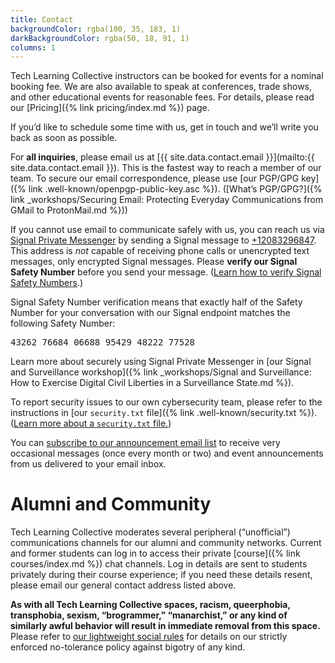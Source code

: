 ```yaml
---
title: Contact
backgroundColor: rgba(100, 35, 183, 1)
darkBackgroundColor: rgba(50, 18, 91, 1)
columns: 1
---
```


Tech Learning Collective instructors can be booked for events for a nominal booking fee. We are also available to speak at conferences, trade shows, and other educational events for reasonable fees. For details, please read our [Pricing]({% link pricing/index.md %}) page.

If you&rsquo;d like to schedule some time with us, get in touch and we&rsquo;ll write you back as soon as possible.

For **all inquiries**, please email us at [{{ site.data.contact.email }}](mailto:{{ site.data.contact.email }}). This is the fastest way to reach a member of our team. To secure our email correspondence, please use [our PGP/GPG key]({% link .well-known/openpgp-public-key.asc %}). ([What&rsquo;s PGP/GPG?]({% link _workshops/Securing Email: Protecting Everyday Communications from GMail to ProtonMail.md %}))

If you cannot use email to communicate safely with us, you can reach us via [Signal Private Messenger](https://signal.org/) by sending a Signal message to [+12083296847](sms:+12083296847). This address is *not* capable of receiving phone calls or unencrypted text messages, only encrypted Signal messages. Please **verify our Signal Safety Number** before you send your message. ([Learn how to verify Signal Safety Numbers](https://support.signal.org/hc/articles/360007060632-What-is-a-safety-number-and-why-do-I-see-that-it-changed-).)

Signal Safety Number verification means that exactly half of the Safety Number for your conversation with our Signal endpoint matches the following Safety Number:

<pre>43262 76684 06688 95429 48222 77528</pre>

Learn more about securely using Signal Private Messenger in [our Signal and Surveillance workshop]({% link _workshops/Signal and Surveillance: How to Exercise Digital Civil Liberties in a Surveillance State.md %}).

To report security issues to our own cybersecurity team, please refer to the instructions in [our `security.txt` file]({% link .well-known/security.txt %}). ([Learn more about a `security.txt` file.](https://securitytxt.org/))

You can [subscribe to our announcement email list](mailto:techlearningcollective-announce-subscribe@lists.riseup.net) to receive very occasional messages (once every month or two) and event announcements from us delivered to your email inbox.

# Alumni and Community

Tech Learning Collective moderates several peripheral (&ldquo;unofficial&rdquo;) communications channels for our alumni and community networks. Current and former students can log in to access their private [course]({% link courses/index.md %}) chat channels. Log in details are sent to students privately during their course experience; if you need these details resent, please email our general contact address listed above.

**As with all Tech Learning Collective spaces, racism, queerphobia, transphobia, sexism, “brogrammer,” “manarchist,” or any kind of similarly awful behavior will result in immediate removal from this space.** Please refer to [our lightweight social rules](https://github.com/AnarchoTechNYC/meta/wiki/Social-rules) for details on our strictly enforced no-tolerance policy against bigotry of any kind.
